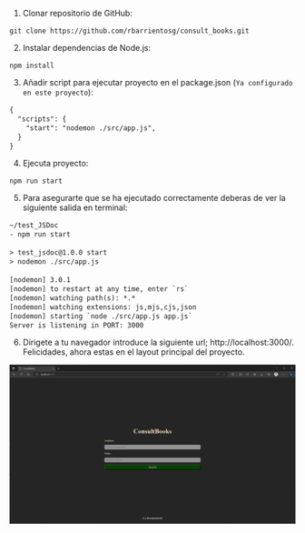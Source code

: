 1. Clonar repositorio de GitHub:

```
git clone https://github.com/rbarrientosg/consult_books.git
```

2. Instalar dependencias de Node.js:

```
npm install
```

3. Añadir script para ejecutar proyecto en el package.json (`Ya configurado en este proyecto`):

```
{
  "scripts": {
    "start": "nodemon ./src/app.js",
  }
}
```

4. Ejecuta proyecto:

```
npm run start
```

5. Para asegurarte que se ha ejecutado correctamente deberas de ver la siguiente salida en terminal:

```
~/test_JSDoc
- npm run start          

> test_jsdoc@1.0.0 start
> nodemon ./src/app.js

[nodemon] 3.0.1
[nodemon] to restart at any time, enter `rs`
[nodemon] watching path(s): *.*
[nodemon] watching extensions: js,mjs,cjs,json
[nodemon] starting `node ./src/app.js app.js`
Server is listening in PORT: 3000
```

6. Dirigete a tu navegador introduce la siguiente url; http://localhost:3000/.  
Felicidades, ahora estas en el layout principal del proyecto.

![ConsultBooks web app](../assets/start.png)